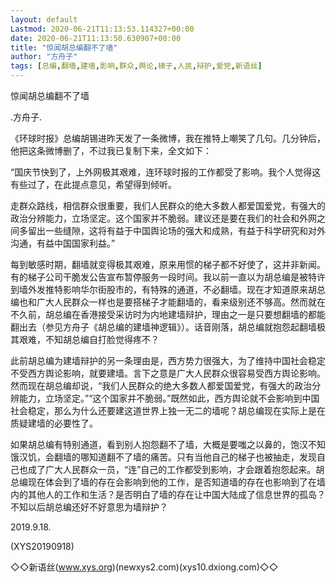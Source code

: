 ```yaml
---
layout: default
Lastmod: 2020-06-21T11:13:53.114327+00:00
date: 2020-06-21T11:13:50.630907+00:00
title: "惊闻胡总编翻不了墙"
author: "方舟子"
tags: [总编,翻墙,建墙,影响,群众,舆论,梯子,人民,辩护,爱党,新语丝]
---
```


惊闻胡总编翻不了墙

.方舟子.

《环球时报》总编胡锡进昨天发了一条微博，我在推特上嘲笑了几句。几分钟后，他把这条微博删了，不过我已复制下来，全文如下：

“国庆节快到了，上外网极其艰难，连环球时报的工作都受了影响。我个人觉得这有些过了，在此提点意见，希望得到倾听。

走群众路线，相信群众很重要，我们人民群众的绝大多数人都爱国爱党，有强大的政治分辨能力，立场坚定。这个国家并不脆弱。建议还是要在我们的社会和外网之间多留出一些缝隙，这将有益于中国舆论场的强大和成熟，有益于科学研究和对外沟通，有益中国国家利益。”

每到敏感时期，翻墙就变得极其艰难，原来用惯的梯子都不好使了，这并非新闻。有的梯子公司干脆发公告宣布暂停服务一段时间。我以前一直以为胡总编是被特许到墙外发推特影响华尔街股市的，有特殊的通道，不必翻墙。现在才知道原来胡总编也和广大人民群众一样也是要搭梯子才能翻墙的，看来级别还不够高。然而就在不久前，胡总编在香港接受采访时为内地建墙辩护，理由之一是只要想翻墙的都能翻出去（参见方舟子《胡总编的建墙神逻辑》）。话音刚落，胡总编就抱怨起翻墙极其艰难，不知胡总编自打脸觉得疼不？

此前胡总编为建墙辩护的另一条理由是，西方势力很强大，为了维持中国社会稳定不受西方舆论影响，就要建墙。言下之意是广大人民群众很容易受西方舆论影响。然而现在胡总编却说，“我们人民群众的绝大多数人都爱国爱党，有强大的政治分辨能力，立场坚定。”“这个国家并不脆弱。”既然如此，西方舆论就不会影响到中国社会稳定，那么为什么还要建这道世界上独一无二的墙呢？胡总编现在实际上是在质疑建墙的必要性了。

如果胡总编有特别通道，看到别人抱怨翻不了墙，大概是要嗤之以鼻的，饱汉不知饿汉饥，会翻墙的哪知道翻不了墙的痛苦。只有当他自己的梯子也被抽走，发现自己也成了广大人民群众一员，“连”自己的工作都受到影响，才会跟着抱怨起来。胡总编现在体会到了墙的存在会影响到他的工作，是否知道墙的存在也影响到了在墙内的其他人的工作和生活？是否明白了墙的存在让中国大陆成了信息世界的孤岛？不知以后胡总编还好不好意思为墙辩护？

2019.9.18.

(XYS20190918)

◇◇新语丝(www.xys.org)(newxys2.com)(xys10.dxiong.com)◇◇

